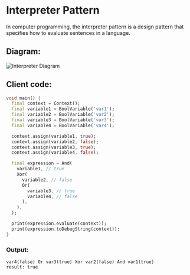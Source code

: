 # Interpreter Pattern
In computer programming, the interpreter pattern is a design pattern that specifies how to evaluate 
sentences in a language. 

## Diagram:
![Interpreter Diagram](https://user-images.githubusercontent.com/8049534/176169636-4c8eb3ba-d5e8-4ecb-81a8-96f1a30f6339.png)

## Client code:
```dart
void main() {
  final context = Context();
  final variable1 = BoolVariable('var1');
  final variable2 = BoolVariable('var2');
  final variable3 = BoolVariable('var3');
  final variable4 = BoolVariable('var4');

  context.assign(variable1, true);
  context.assign(variable2, false);
  context.assign(variable3, true);
  context.assign(variable4, false);

  final expression = And(
    variable1, // true
    Xor(
      variable2, // false
      Or(
        variable3, // true
        variable4, // false
      ),
    ),
  );

  print(expression.evaluate(context));
  print(expression.toDebugString(context));
}
```

### Output:
```
var4(false) Or var3(true) Xor var2(false) And var1(true)
result: true
```
